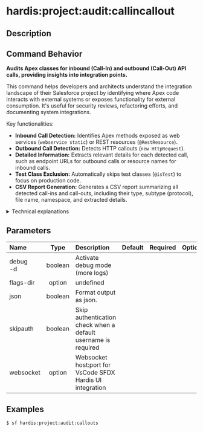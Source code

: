 <!-- This file has been generated with command 'sf hardis:doc:plugin:generate'. Please do not update it manually or it may be overwritten -->
# hardis:project:audit:callincallout

## Description


## Command Behavior

**Audits Apex classes for inbound (Call-In) and outbound (Call-Out) API calls, providing insights into integration points.**

This command helps developers and architects understand the integration landscape of their Salesforce project by identifying where Apex code interacts with external systems or exposes functionality for external consumption. It's useful for security reviews, refactoring efforts, and documenting system integrations.

Key functionalities:

- **Inbound Call Detection:** Identifies Apex methods exposed as web services (`webservice static`) or REST resources (`@RestResource`).
- **Outbound Call Detection:** Detects HTTP callouts (`new HttpRequest`).
- **Detailed Information:** Extracts relevant details for each detected call, such as endpoint URLs for outbound calls or resource names for inbound calls.
- **Test Class Exclusion:** Automatically skips test classes (`@isTest`) to focus on production code.
- **CSV Report Generation:** Generates a CSV report summarizing all detected call-ins and call-outs, including their type, subtype (protocol), file name, namespace, and extracted details.

<details markdown="1">
<summary>Technical explanations</summary>

The command's technical implementation involves:

- **File Discovery:** Uses `glob` to find all Apex class (`.cls`) and trigger (`.trigger`) files within the project.
- **Content Analysis:** Reads the content of each Apex file and uses regular expressions to identify patterns indicative of inbound or outbound calls.
- **Pattern Matching:** Defines a set of `catchers`, each with a `type` (INBOUND/OUTBOUND), `subType` (SOAP/REST/HTTP), and `regex` to match specific API call patterns. It also includes `detail` regexes to extract additional information.
- **`catchMatches` Utility:** This utility function is used to apply the defined `catchers` to each Apex file and extract all matching occurrences.
- **Data Structuring:** Organizes the extracted information into a structured format, including the file name, namespace, and detailed matches.
- **Reporting:** Uses `generateReports` to create a CSV report and display a table in the console, summarizing the audit findings.
- **Filtering:** Filters out files that start with 'hidden' or contain `@isTest` to focus on relevant code.
</details>


## Parameters

| Name         |  Type   | Description                                                   | Default | Required | Options |
|:-------------|:-------:|:--------------------------------------------------------------|:-------:|:--------:|:-------:|
| debug<br/>-d | boolean | Activate debug mode (more logs)                               |         |          |         |
| flags-dir    | option  | undefined                                                     |         |          |         |
| json         | boolean | Format output as json.                                        |         |          |         |
| skipauth     | boolean | Skip authentication check when a default username is required |         |          |         |
| websocket    | option  | Websocket host:port for VsCode SFDX Hardis UI integration     |         |          |         |

## Examples

```shell
$ sf hardis:project:audit:callouts
```



